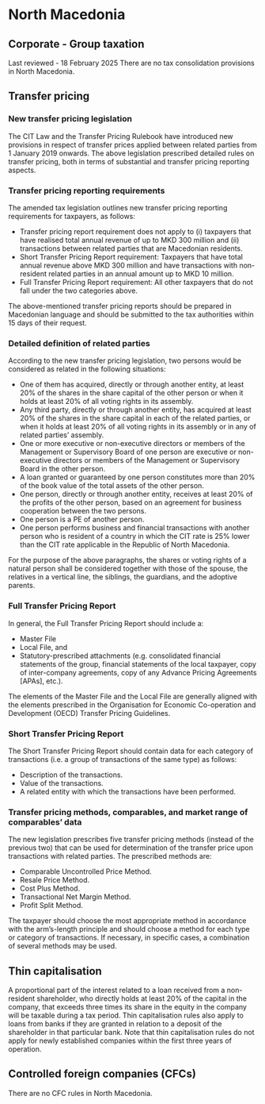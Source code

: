# North Macedonia
## Corporate - Group taxation
Last reviewed - 18 February 2025
There are no tax consolidation provisions in North Macedonia.
## Transfer pricing
### New transfer pricing legislation
The CIT Law and the Transfer Pricing Rulebook have introduced new provisions in respect of transfer prices applied between related parties from 1 January 2019 onwards. The above legislation prescribed detailed rules on transfer pricing, both in terms of substantial and transfer pricing reporting aspects. 
### Transfer pricing reporting requirements
The amended tax legislation outlines new transfer pricing reporting requirements for taxpayers, as follows:
  * Transfer pricing report requirement does not apply to (i) taxpayers that have realised total annual revenue of up to MKD 300 million and (ii) transactions between related parties that are Macedonian residents.
  * Short Transfer Pricing Report requirement: Taxpayers that have total annual revenue above MKD 300 million and have transactions with non-resident related parties in an annual amount up to MKD 10 million.
  * Full Transfer Pricing Report requirement: All other taxpayers that do not fall under the two categories above.


The above-mentioned transfer pricing reports should be prepared in Macedonian language and should be submitted to the tax authorities within 15 days of their request.
### Detailed definition of related parties
According to the new transfer pricing legislation, two persons would be considered as related in the following situations:
  * One of them has acquired, directly or through another entity, at least 20% of the shares in the share capital of the other person or when it holds at least 20% of all voting rights in its assembly.
  * Any third party, directly or through another entity, has acquired at least 20% of the shares in the share capital in each of the related parties, or when it holds at least 20% of all voting rights in its assembly or in any of related parties’ assembly.
  * One or more executive or non-executive directors or members of the Management or Supervisory Board of one person are executive or non-executive directors or members of the Management or Supervisory Board in the other person.
  * A loan granted or guaranteed by one person constitutes more than 20% of the book value of the total assets of the other person.
  * One person, directly or through another entity, receives at least 20% of the profits of the other person, based on an agreement for business cooperation between the two persons.
  * One person is a PE of another person.
  * One person performs business and financial transactions with another person who is resident of a country in which the CIT rate is 25% lower than the CIT rate applicable in the Republic of North Macedonia.


For the purpose of the above paragraphs, the shares or voting rights of a natural person shall be considered together with those of the spouse, the relatives in a vertical line, the siblings, the guardians, and the adoptive parents.
### Full Transfer Pricing Report
In general, the Full Transfer Pricing Report should include a:
  * Master File
  * Local File, and
  * Statutory-prescribed attachments (e.g. consolidated financial statements of the group, financial statements of the local taxpayer, copy of inter-company agreements, copy of any Advance Pricing Agreements [APAs], etc.).


The elements of the Master File and the Local File are generally aligned with the elements prescribed in the Organisation for Economic Co-operation and Development (OECD) Transfer Pricing Guidelines.
### Short Transfer Pricing Report
The Short Transfer Pricing Report should contain data for each category of transactions (i.e. a group of transactions of the same type) as follows:
  * Description of the transactions.
  * Value of the transactions.
  * A related entity with which the transactions have been performed.


### Transfer pricing methods, comparables, and market range of comparables’ data
The new legislation prescribes five transfer pricing methods (instead of the previous two) that can be used for determination of the transfer price upon transactions with related parties.
The prescribed methods are:
  * Comparable Uncontrolled Price Method.
  * Resale Price Method.
  * Cost Plus Method.
  * Transactional Net Margin Method.
  * Profit Split Method.


The taxpayer should choose the most appropriate method in accordance with the arm’s-length principle and should choose a method for each type or category of transactions. If necessary, in specific cases, a combination of several methods may be used.
## Thin capitalisation
A proportional part of the interest related to a loan received from a non-resident shareholder, who directly holds at least 20% of the capital in the company, that exceeds three times its share in the equity in the company will be taxable during a tax period. Thin capitalisation rules also apply to loans from banks if they are granted in relation to a deposit of the shareholder in that particular bank. Note that thin capitalisation rules do not apply for newly established companies within the first three years of operation.
## Controlled foreign companies (CFCs)
There are no CFC rules in North Macedonia.
